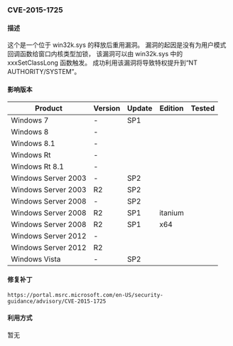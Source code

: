 ### CVE-2015-1725

#### 描述

这个是一个位于 win32k.sys 的释放后重用漏洞。 漏洞的起因是没有为用户模式回调函数给窗口内核类型加锁， 该漏洞可以由 win32k.sys 中的 xxxSetClassLong 函数触发。 成功利用该漏洞将导致特权提升到“NT AUTHORITY/SYSTEM”。

#### 影响版本

| Product             | Version | Update | Edition | Tested |
| ------------------- | ------- | ------ | ------- | ------ |
| Windows 7           | -       | SP1    |         |        |
| Windows 8           | -       |        |         |        |
| Windows 8.1         | -       |        |         |        |
| Windows Rt          | -       |        |         |        |
| Windows Rt 8.1      | -       |        |         |        |
| Windows Server 2003 | -       | SP2    |         |        |
| Windows Server 2003 | R2      | SP2    |         |        |
| Windows Server 2008 | -       | SP2    |         |        |
| Windows Server 2008 | R2      | SP1    | itanium |        |
| Windows Server 2008 | R2      | SP1    | x64     |        |
| Windows Server 2012 | -       |        |         |        |
| Windows Server 2012 | R2      |        |         |        |
| Windows Vista       | -       | SP2    |         |        |

#### 修复补丁

```
https://portal.msrc.microsoft.com/en-US/security-guidance/advisory/CVE-2015-1725
```

#### 利用方式

暂无

